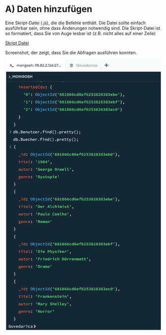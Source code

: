 # A) Daten hinzufügen

Eine Skript-Datei (.js), die die Befehle enthält. Die Datei sollte einfach ausführbar sein, ohne dass  Änderungen notwendig sind. Die Skript-Datei ist so formatiert, dass Sie von Auge lesbar ist (z.B. nicht alles auf einer Zeile)

[Skript Datei](insertData.js)

Screenshot, der zeigt, dass Sie die Abfragen ausführen konnten.

![Sscreenshot](mongoinsertdata.png)
